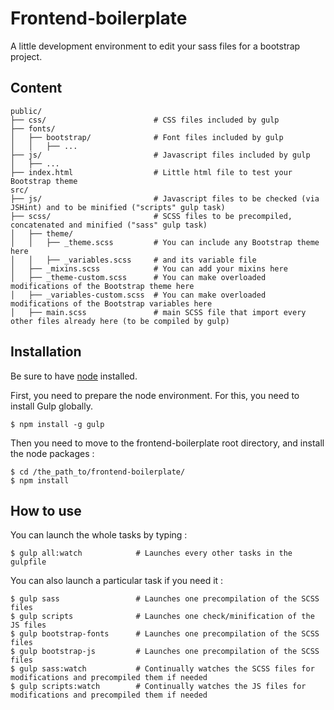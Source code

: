 # Frontend-boilerplate

A little development environment to edit your sass files for a bootstrap project.

## Content

```shell
public/
├── css/                        # CSS files included by gulp
├── fonts/
│   ├── bootstrap/              # Font files included by gulp
│   │   ├── ...
├── js/                         # Javascript files included by gulp
│   ├── ...
├── index.html                  # Little html file to test your Bootstrap theme
src/
├── js/                         # Javascript files to be checked (via JSHint) and to be minified ("scripts" gulp task)
├── scss/                       # SCSS files to be precompiled, concatenated and minified ("sass" gulp task)
│   ├── theme/
│   │   ├── _theme.scss         # You can include any Bootstrap theme here
│   │   ├── _variables.scss     # and its variable file
│   ├── _mixins.scss            # You can add your mixins here
│   ├── _theme-custom.scss      # You can make overloaded modifications of the Bootstrap theme here
│   ├── _variables-custom.scss  # You can make overloaded modifications of the Bootstrap variables here
│   ├── main.scss               # main SCSS file that import every other files already here (to be compiled by gulp)
```

## Installation

Be sure to have [node](https://nodejs.org/) installed.

First, you need to prepare the node environment.
For this, you need to install Gulp globally.
```shell
$ npm install -g gulp
```

Then you need to move to the frontend-boilerplate root directory, and install the node packages :
```shell
$ cd /the_path_to/frontend-boilerplate/
$ npm install
```

## How to use

You can launch the whole tasks by typing :
```shell
$ gulp all:watch            # Launches every other tasks in the gulpfile
```

You can also launch a particular task if you need it :
```shell
$ gulp sass                 # Launches one precompilation of the SCSS files
$ gulp scripts              # Launches one check/minification of the JS files
$ gulp bootstrap-fonts      # Launches one precompilation of the SCSS files
$ gulp bootstrap-js         # Launches one precompilation of the SCSS files
$ gulp sass:watch           # Continually watches the SCSS files for modifications and precompiled them if needed
$ gulp scripts:watch        # Continually watches the JS files for modifications and precompiled them if needed
```
